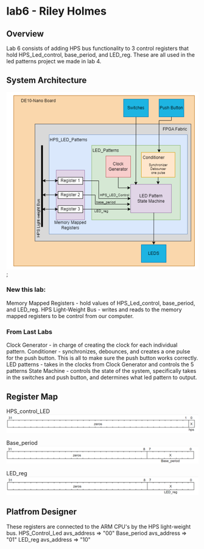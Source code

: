 # lab6 - Riley Holmes

## Overview
Lab 6 consists of adding HPS bus functionality to 3 control registers that hold HPS_Led_control, base_period, and LED_reg. These are all used in the led patterns project we made in lab 4.

## System Architecture
![Block Diagram](assets/Quartus_block_diagram.png);

### New this lab:
Memory Mapped Registers - hold values of HPS_Led_control, base_period, and LED_reg.
HPS Light-Weight Bus - writes and reads to the memory mapped registers to be control from our computer.

### From Last Labs
Clock Generator - in charge of creating the clock for each individual pattern.
Conditioner - synchronizes, debounces, and creates a one pulse for the push button. This is all to make sure the push button works correctly.
LED patterns - takes in the clocks from Clock Generator and controls the 5 patterns
State Machine - controls the state of the system, specifically takes in the switches and push button, and determines what led pattern to output.

## Register Map
HPS_control_LED
![hps bit field](assets/lab6/hps_bitField.png)

Base_period
![base period bit field](assets/Lab6/base_period_bitField.png)

LED_reg
![LED reg bit field](assets/Lab6/LED_reg_bitField.png)



## Platfrom Designer
These registers are connected to the ARM CPU's by the HPS light-weight bus. 
HPS_Control_Led avs_address => "00"
Base_period     avs_address => "01"
LED_reg         avs_address => "10"
